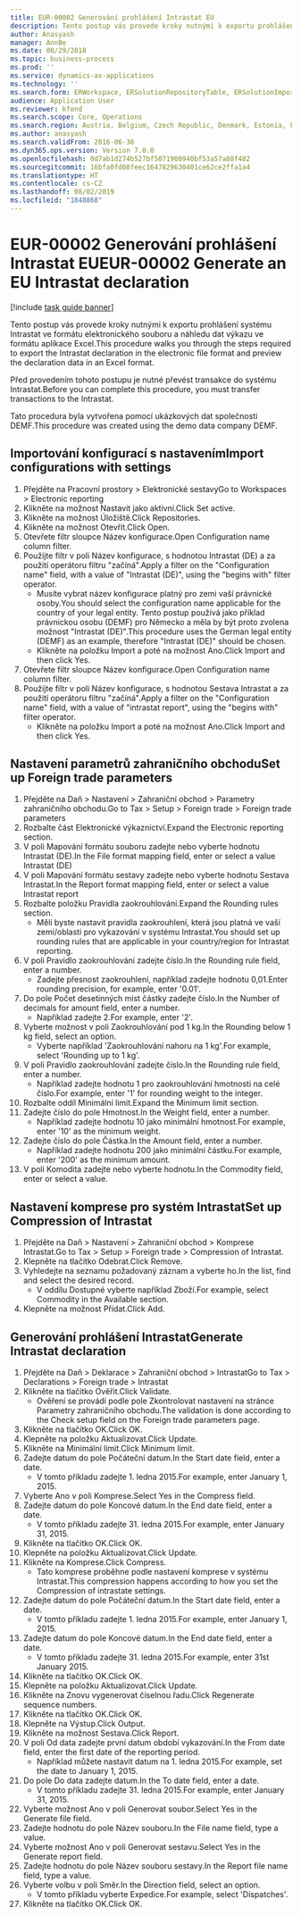 ```yaml
---
title: EUR-00002 Generování prohlášení Intrastat EU
description: Tento postup vás provede kroky nutnými k exportu prohlášení systému Intrastat ve formátu elektronického souboru a náhledu dat výkazu ve formátu aplikace Excel.
author: Anasyash
manager: AnnBe
ms.date: 08/29/2018
ms.topic: business-process
ms.prod: ''
ms.service: dynamics-ax-applications
ms.technology: ''
ms.search.form: ERWorkspace, ERSolutionRepositoryTable, ERSolutionImport, IntrastatParameters, IntrastatCommodityLookup, IntrastatCompressParameters, Intrastat, SysQueryForm
audience: Application User
ms.reviewer: kfend
ms.search.scope: Core, Operations
ms.search.region: Austria, Belgium, Czech Republic, Denmark, Estonia, Finland, France, Germany, Hungary, Ireland, Italy, Latvia, Lithuania, Netherlands, Poland, Spain, Sweden, United Kingdom
ms.author: anasyash
ms.search.validFrom: 2016-06-30
ms.dyn365.ops.version: Version 7.0.0
ms.openlocfilehash: 0d7ab1d274b527bf5071900940bf53a57a88f482
ms.sourcegitcommit: 16bfa0fd08feec1647829630401ce62ce2ffa1a4
ms.translationtype: HT
ms.contentlocale: cs-CZ
ms.lasthandoff: 08/02/2019
ms.locfileid: "1848868"
---
```

# <a name="eur-00002-generate-an-eu-intrastat-declaration"></a><span data-ttu-id="87640-103">EUR-00002 Generování prohlášení Intrastat EU</span><span class="sxs-lookup"><span data-stu-id="87640-103">EUR-00002 Generate an EU Intrastat declaration</span></span>

[!include [task guide banner](../../includes/task-guide-banner.md)]

<span data-ttu-id="87640-104">Tento postup vás provede kroky nutnými k exportu prohlášení systému Intrastat ve formátu elektronického souboru a náhledu dat výkazu ve formátu aplikace Excel.</span><span class="sxs-lookup"><span data-stu-id="87640-104">This procedure walks you through the steps required to export the Intrastat declaration in the electronic file format and preview the declaration data in an Excel format.</span></span> 

<span data-ttu-id="87640-105">Před provedením tohoto postupu je nutné převést transakce do systému Intrastat.</span><span class="sxs-lookup"><span data-stu-id="87640-105">Before you can complete this procedure, you must transfer transactions to the Intrastat.</span></span> 

<span data-ttu-id="87640-106">Tato procedura byla vytvořena pomocí ukázkových dat společnosti DEMF.</span><span class="sxs-lookup"><span data-stu-id="87640-106">This procedure was created using the demo data company DEMF.</span></span>


## <a name="import-configurations-with-settings"></a><span data-ttu-id="87640-107">Importování konfigurací s nastavením</span><span class="sxs-lookup"><span data-stu-id="87640-107">Import configurations with settings</span></span>
1. <span data-ttu-id="87640-108">Přejděte na Pracovní prostory > Elektronické sestavy</span><span class="sxs-lookup"><span data-stu-id="87640-108">Go to Workspaces > Electronic reporting</span></span>
2. <span data-ttu-id="87640-109">Klikněte na možnost Nastavit jako aktivní.</span><span class="sxs-lookup"><span data-stu-id="87640-109">Click Set active.</span></span>
3. <span data-ttu-id="87640-110">Klikněte na možnost Úložiště.</span><span class="sxs-lookup"><span data-stu-id="87640-110">Click Repositories.</span></span>
4. <span data-ttu-id="87640-111">Klikněte na možnost Otevřít.</span><span class="sxs-lookup"><span data-stu-id="87640-111">Click Open.</span></span>
5. <span data-ttu-id="87640-112">Otevřete filtr sloupce Název konfigurace.</span><span class="sxs-lookup"><span data-stu-id="87640-112">Open Configuration name column filter.</span></span>
6. <span data-ttu-id="87640-113">Použijte filtr v poli Název konfigurace, s hodnotou Intrastat (DE) a za použití operátoru filtru "začíná".</span><span class="sxs-lookup"><span data-stu-id="87640-113">Apply a filter on the "Configuration name" field, with a value of "Intrastat (DE)", using the "begins with" filter operator.</span></span>
    * <span data-ttu-id="87640-114">Musíte vybrat název konfigurace platný pro zemi vaší právnické osoby.</span><span class="sxs-lookup"><span data-stu-id="87640-114">You should select the configuration name applicable for the country of your legal entity.</span></span> <span data-ttu-id="87640-115">Tento postup používá jako příklad právnickou osobu (DEMF) pro Německo a měla by být proto zvolena možnost "Intrastat (DE)".</span><span class="sxs-lookup"><span data-stu-id="87640-115">This procedure uses the German legal entity (DEMF) as an example, therefore "Intrastat (DE)" should be chosen.</span></span>  
    * <span data-ttu-id="87640-116">Klikněte na položku Import a poté na možnost Ano.</span><span class="sxs-lookup"><span data-stu-id="87640-116">Click Import and then click Yes.</span></span>  
7. <span data-ttu-id="87640-117">Otevřete filtr sloupce Název konfigurace.</span><span class="sxs-lookup"><span data-stu-id="87640-117">Open Configuration name column filter.</span></span>
8. <span data-ttu-id="87640-118">Použijte filtr v poli Název konfigurace, s hodnotou Sestava Intrastat a za použití operátoru filtru "začíná".</span><span class="sxs-lookup"><span data-stu-id="87640-118">Apply a filter on the "Configuration name" field, with a value of "intrastat report", using the "begins with" filter operator.</span></span>
    * <span data-ttu-id="87640-119">Klikněte na položku Import a poté na možnost Ano.</span><span class="sxs-lookup"><span data-stu-id="87640-119">Click Import and then click Yes.</span></span>  

## <a name="set-up-foreign-trade-parameters"></a><span data-ttu-id="87640-120">Nastavení parametrů zahraničního obchodu</span><span class="sxs-lookup"><span data-stu-id="87640-120">Set up Foreign trade parameters</span></span>
1. <span data-ttu-id="87640-121">Přejděte na Daň > Nastavení > Zahraniční obchod > Parametry zahraničního obchodu.</span><span class="sxs-lookup"><span data-stu-id="87640-121">Go to Tax > Setup > Foreign trade > Foreign trade parameters</span></span>
2. <span data-ttu-id="87640-122">Rozbalte část Elektronické výkaznictví.</span><span class="sxs-lookup"><span data-stu-id="87640-122">Expand the Electronic reporting section.</span></span>
3. <span data-ttu-id="87640-123">V poli Mapování formátu souboru zadejte nebo vyberte hodnotu Intrastat (DE).</span><span class="sxs-lookup"><span data-stu-id="87640-123">In the File format mapping field, enter or select a value Intrastat (DE)</span></span>
4. <span data-ttu-id="87640-124">V poli Mapování formátu sestavy zadejte nebo vyberte hodnotu Sestava Intrastat.</span><span class="sxs-lookup"><span data-stu-id="87640-124">In the Report format mapping field, enter or select a value Intrastat report</span></span>
5. <span data-ttu-id="87640-125">Rozbalte položku Pravidla zaokrouhlování.</span><span class="sxs-lookup"><span data-stu-id="87640-125">Expand the Rounding rules section.</span></span>
    * <span data-ttu-id="87640-126">Měli byste nastavit pravidla zaokrouhlení, která jsou platná ve vaší zemi/oblasti pro vykazování v systému Intrastat.</span><span class="sxs-lookup"><span data-stu-id="87640-126">You should set up rounding rules that are applicable in your country/region for Intrastat reporting.</span></span>  
6. <span data-ttu-id="87640-127">V poli Pravidlo zaokrouhlování zadejte číslo.</span><span class="sxs-lookup"><span data-stu-id="87640-127">In the Rounding rule field, enter a number.</span></span>
    * <span data-ttu-id="87640-128">Zadejte přesnost zaokrouhlení, například zadejte hodnotu 0,01.</span><span class="sxs-lookup"><span data-stu-id="87640-128">Enter rounding precision, for example, enter '0.01'.</span></span>  
7. <span data-ttu-id="87640-129">Do pole Počet desetinných míst částky zadejte číslo.</span><span class="sxs-lookup"><span data-stu-id="87640-129">In the Number of decimals for amount field, enter a number.</span></span>
    * <span data-ttu-id="87640-130">Například zadejte 2.</span><span class="sxs-lookup"><span data-stu-id="87640-130">For example, enter '2'.</span></span>  
8. <span data-ttu-id="87640-131">Vyberte možnost v poli Zaokrouhlování pod 1 kg.</span><span class="sxs-lookup"><span data-stu-id="87640-131">In the Rounding below 1 kg field, select an option.</span></span>
    * <span data-ttu-id="87640-132">Vyberte například 'Zaokrouhlování nahoru na 1 kg'.</span><span class="sxs-lookup"><span data-stu-id="87640-132">For example, select 'Rounding up to 1 kg'.</span></span>  
9. <span data-ttu-id="87640-133">V poli Pravidlo zaokrouhlování zadejte číslo.</span><span class="sxs-lookup"><span data-stu-id="87640-133">In the Rounding rule field, enter a number.</span></span>
    * <span data-ttu-id="87640-134">Například zadejte hodnotu 1 pro zaokrouhlování hmotnosti na celé číslo.</span><span class="sxs-lookup"><span data-stu-id="87640-134">For example, enter '1' for rounding weight to the integer.</span></span>  
10. <span data-ttu-id="87640-135">Rozbalte oddíl Minimální limit.</span><span class="sxs-lookup"><span data-stu-id="87640-135">Expand the Minimum limit section.</span></span>
11. <span data-ttu-id="87640-136">Zadejte číslo do pole Hmotnost.</span><span class="sxs-lookup"><span data-stu-id="87640-136">In the Weight field, enter a number.</span></span>
    * <span data-ttu-id="87640-137">Například zadejte hodnotu 10 jako minimální hmotnost.</span><span class="sxs-lookup"><span data-stu-id="87640-137">For example, enter '10' as the minimum weight.</span></span>  
12. <span data-ttu-id="87640-138">Zadejte číslo do pole Částka.</span><span class="sxs-lookup"><span data-stu-id="87640-138">In the Amount field, enter a number.</span></span>
    * <span data-ttu-id="87640-139">Například zadejte hodnotu 200 jako minimální částku.</span><span class="sxs-lookup"><span data-stu-id="87640-139">For example, enter '200' as the minimum amount.</span></span>  
13. <span data-ttu-id="87640-140">V poli Komodita zadejte nebo vyberte hodnotu.</span><span class="sxs-lookup"><span data-stu-id="87640-140">In the Commodity field, enter or select a value.</span></span>

## <a name="set-up-compression-of-intrastat"></a><span data-ttu-id="87640-141">Nastavení komprese pro systém Intrastat</span><span class="sxs-lookup"><span data-stu-id="87640-141">Set up Compression of Intrastat</span></span>
1. <span data-ttu-id="87640-142">Přejděte na Daň > Nastavení > Zahraniční obchod > Komprese Intrastat.</span><span class="sxs-lookup"><span data-stu-id="87640-142">Go to Tax > Setup > Foreign trade > Compression of Intrastat.</span></span>
2. <span data-ttu-id="87640-143">Klepněte na tlačítko Odebrat.</span><span class="sxs-lookup"><span data-stu-id="87640-143">Click Remove.</span></span>
3. <span data-ttu-id="87640-144">Vyhledejte na seznamu požadovaný záznam a vyberte ho.</span><span class="sxs-lookup"><span data-stu-id="87640-144">In the list, find and select the desired record.</span></span>
    * <span data-ttu-id="87640-145">V oddílu Dostupné vyberte například Zboží.</span><span class="sxs-lookup"><span data-stu-id="87640-145">For example, select Commodity in the Available section.</span></span>  
4. <span data-ttu-id="87640-146">Klepněte na možnost Přidat.</span><span class="sxs-lookup"><span data-stu-id="87640-146">Click Add.</span></span>

## <a name="generate-intrastat-declaration"></a><span data-ttu-id="87640-147">Generování prohlášení Intrastat</span><span class="sxs-lookup"><span data-stu-id="87640-147">Generate Intrastat declaration</span></span>
1. <span data-ttu-id="87640-148">Přejděte na Daň > Deklarace > Zahraniční obchod > Intrastat</span><span class="sxs-lookup"><span data-stu-id="87640-148">Go to Tax > Declarations > Foreign trade > Intrastat</span></span>
2. <span data-ttu-id="87640-149">Klikněte na tlačítko Ověřit.</span><span class="sxs-lookup"><span data-stu-id="87640-149">Click Validate.</span></span>
    * <span data-ttu-id="87640-150">Ověření se provádí podle pole Zkontrolovat nastavení na stránce Parametry zahraničního obchodu.</span><span class="sxs-lookup"><span data-stu-id="87640-150">The validation is done according to the Check setup field on the Foreign trade parameters page.</span></span>  
3. <span data-ttu-id="87640-151">Klikněte na tlačítko OK.</span><span class="sxs-lookup"><span data-stu-id="87640-151">Click OK.</span></span>
4. <span data-ttu-id="87640-152">Klepněte na položku Aktualizovat.</span><span class="sxs-lookup"><span data-stu-id="87640-152">Click Update.</span></span>
5. <span data-ttu-id="87640-153">Klikněte na Minimální limit.</span><span class="sxs-lookup"><span data-stu-id="87640-153">Click Minimum limit.</span></span>
6. <span data-ttu-id="87640-154">Zadejte datum do pole Počáteční datum.</span><span class="sxs-lookup"><span data-stu-id="87640-154">In the Start date field, enter a date.</span></span>
    * <span data-ttu-id="87640-155">V tomto příkladu zadejte 1. ledna 2015.</span><span class="sxs-lookup"><span data-stu-id="87640-155">For example, enter January 1, 2015.</span></span>  
7. <span data-ttu-id="87640-156">Vyberte Ano v poli Komprese.</span><span class="sxs-lookup"><span data-stu-id="87640-156">Select Yes in the Compress field.</span></span>
8. <span data-ttu-id="87640-157">Zadejte datum do pole Koncové datum.</span><span class="sxs-lookup"><span data-stu-id="87640-157">In the End date field, enter a date.</span></span>
    * <span data-ttu-id="87640-158">V tomto příkladu zadejte 31. ledna 2015.</span><span class="sxs-lookup"><span data-stu-id="87640-158">For example, enter January 31, 2015.</span></span>  
9. <span data-ttu-id="87640-159">Klikněte na tlačítko OK.</span><span class="sxs-lookup"><span data-stu-id="87640-159">Click OK.</span></span>
10. <span data-ttu-id="87640-160">Klepněte na položku Aktualizovat.</span><span class="sxs-lookup"><span data-stu-id="87640-160">Click Update.</span></span>
11. <span data-ttu-id="87640-161">Klikněte na Komprese.</span><span class="sxs-lookup"><span data-stu-id="87640-161">Click Compress.</span></span>
    * <span data-ttu-id="87640-162">Tato komprese proběhne podle nastavení komprese v systému Intrastat.</span><span class="sxs-lookup"><span data-stu-id="87640-162">This compression happens according to how you set the Compression of intrastate settings.</span></span>  
12. <span data-ttu-id="87640-163">Zadejte datum do pole Počáteční datum.</span><span class="sxs-lookup"><span data-stu-id="87640-163">In the Start date field, enter a date.</span></span>
    * <span data-ttu-id="87640-164">V tomto příkladu zadejte 1. ledna 2015.</span><span class="sxs-lookup"><span data-stu-id="87640-164">For example, enter January 1, 2015.</span></span>  
13. <span data-ttu-id="87640-165">Zadejte datum do pole Koncové datum.</span><span class="sxs-lookup"><span data-stu-id="87640-165">In the End date field, enter a date.</span></span>
    * <span data-ttu-id="87640-166">V tomto příkladu zadejte 31. ledna 2015.</span><span class="sxs-lookup"><span data-stu-id="87640-166">For example, enter 31st January 2015.</span></span>  
14. <span data-ttu-id="87640-167">Klikněte na tlačítko OK.</span><span class="sxs-lookup"><span data-stu-id="87640-167">Click OK.</span></span>
15. <span data-ttu-id="87640-168">Klepněte na položku Aktualizovat.</span><span class="sxs-lookup"><span data-stu-id="87640-168">Click Update.</span></span>
16. <span data-ttu-id="87640-169">Klikněte na Znovu vygenerovat číselnou řadu.</span><span class="sxs-lookup"><span data-stu-id="87640-169">Click Regenerate sequence numbers.</span></span>
17. <span data-ttu-id="87640-170">Klikněte na tlačítko OK.</span><span class="sxs-lookup"><span data-stu-id="87640-170">Click OK.</span></span>
18. <span data-ttu-id="87640-171">Klepněte na Výstup.</span><span class="sxs-lookup"><span data-stu-id="87640-171">Click Output.</span></span>
19. <span data-ttu-id="87640-172">Klikněte na možnost Sestava.</span><span class="sxs-lookup"><span data-stu-id="87640-172">Click Report.</span></span>
20. <span data-ttu-id="87640-173">V poli Od data zadejte první datum období vykazování.</span><span class="sxs-lookup"><span data-stu-id="87640-173">In the From date field, enter the first date of the reporting period.</span></span>
    * <span data-ttu-id="87640-174">Například můžete nastavit datum na 1. ledna 2015.</span><span class="sxs-lookup"><span data-stu-id="87640-174">For example, set the date to January 1, 2015.</span></span>  
21. <span data-ttu-id="87640-175">Do pole Do data zadejte datum.</span><span class="sxs-lookup"><span data-stu-id="87640-175">In the To date field, enter a date.</span></span>
    * <span data-ttu-id="87640-176">V tomto příkladu zadejte 31. ledna 2015.</span><span class="sxs-lookup"><span data-stu-id="87640-176">For example, enter January 31, 2015.</span></span>  
22. <span data-ttu-id="87640-177">Vyberte možnost Ano v poli Generovat soubor.</span><span class="sxs-lookup"><span data-stu-id="87640-177">Select Yes in the Generate file field.</span></span>
23. <span data-ttu-id="87640-178">Zadejte hodnotu do pole Název souboru.</span><span class="sxs-lookup"><span data-stu-id="87640-178">In the File name field, type a value.</span></span>
24. <span data-ttu-id="87640-179">Vyberte možnost Ano v poli Generovat sestavu.</span><span class="sxs-lookup"><span data-stu-id="87640-179">Select Yes in the Generate report field.</span></span>
25. <span data-ttu-id="87640-180">Zadejte hodnotu do pole Název souboru sestavy.</span><span class="sxs-lookup"><span data-stu-id="87640-180">In the Report file name field, type a value.</span></span>
26. <span data-ttu-id="87640-181">Vyberte volbu v poli Směr.</span><span class="sxs-lookup"><span data-stu-id="87640-181">In the Direction field, select an option.</span></span>
    * <span data-ttu-id="87640-182">V tomto příkladu vyberte Expedice.</span><span class="sxs-lookup"><span data-stu-id="87640-182">For example, select 'Dispatches'.</span></span>  
27. <span data-ttu-id="87640-183">Klikněte na tlačítko OK.</span><span class="sxs-lookup"><span data-stu-id="87640-183">Click OK.</span></span>

